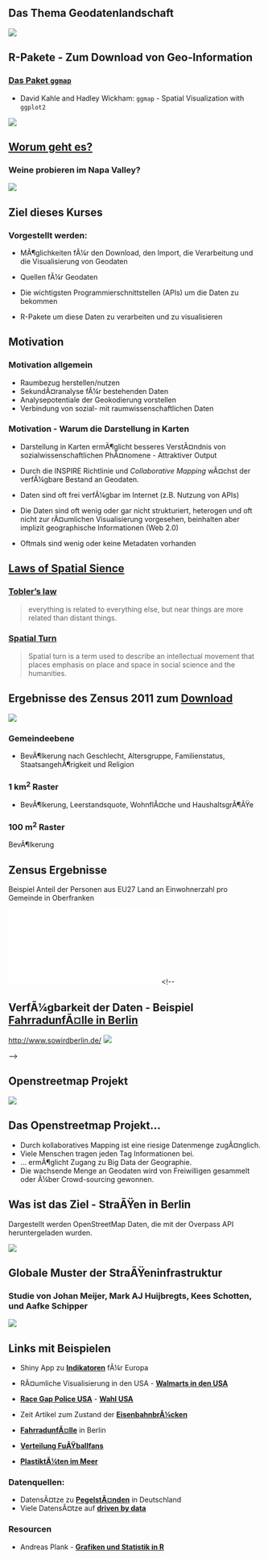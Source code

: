 Das Thema Geodatenlandschaft
----------------------------

<!--
Background Maps - Download via Tile Servers
-->
<!--
## Inhalt dieses Abschnitts


Einerseits die Daten vorstellen, die vorhanden sind

Zensus, IÃ–R Daten

Andererseits neue Entwicklungen in R vorstellen

-->
![](figure/BildRatSWDBericht.png)

R-Pakete - Zum Download von Geo-Information
-------------------------------------------

### [Das Paket `ggmap`](https://sites.google.com/site/davidkahle/ggmap)

-   David Kahle and Hadley Wickham: `ggmap` - Spatial Visualization with
    `ggplot2`

![](figure/Rgeopackages.PNG)

[Worum geht es?](http://blog.revolutionanalytics.com/2012/07/making-beautiful-maps-in-r-with-ggmap.html)
--------------------------------------------------------------------------------------------------------

### Weine probieren im Napa Valley?

![](figure/Wine_nappa.png)

Ziel dieses Kurses
------------------

### Vorgestellt werden:

-   MÃ¶glichkeiten fÃ¼r den Download, den Import, die Verarbeitung und
    die Visualisierung von Geodaten <!--
    Die Daten auf OSM werden unter der Open Database License (ODbL) 1.0 freigegeben. Das ermÃ¶glicht eine Mehrfachverwendung der Daten \citep{schmidt2013extraction}. Die Studie von \cite{barrington2017world} zeigt, dass die DatenqualitÃ¤t von OSM in vielen LÃ¤ndern bereits ausreichend ist, um sie fÃ¼r wissenschaftliche und analytische Zwecke zu nutzen.
    Siehe zum Beispiel das Projekt Simulation of Urban MObility (SUMO) (\citealt{behrisch2011sumo}). Viel mehr Forschung, die in verschiedenen LÃ¤ndern durchgefÃ¼hrt wird, ist unter \cite{wiki:research} aufgefÃ¼hrt.
    -->

-   Quellen fÃ¼r Geodaten

-   Die wichtigsten Programmierschnittstellen (APIs) um die Daten zu
    bekommen

-   R-Pakete um diese Daten zu verarbeiten und zu visualisieren

Motivation
----------

### Motivation allgemein

-   Raumbezug herstellen/nutzen
-   SekundÃ¤ranalyse fÃ¼r bestehenden Daten
-   Analysepotentiale der Geokodierung vorstellen
-   Verbindung von sozial- mit raumwissenschaftlichen Daten

### Motivation - Warum die Darstellung in Karten

-   Darstellung in Karten ermÃ¶glicht besseres VerstÃ¤ndnis von
    sozialwissenschaftlichen PhÃ¤nomene - Attraktiver Output

-   Durch die INSPIRE Richtlinie und *Collaborative Mapping* wÃ¤chst der
    verfÃ¼gbare Bestand an Geodaten.

-   Daten sind oft frei verfÃ¼gbar im Internet (z.B. Nutzung von APIs)
-   Die Daten sind oft wenig oder gar nicht strukturiert, heterogen und
    oft nicht zur rÃ¤umlichen Visualisierung vorgesehen, beinhalten aber
    implizit geographische Informationen (Web 2.0)
-   Oftmals sind wenig oder keine Metadaten vorhanden

[Laws of Spatial Sience](http://de.slideshare.net/rheimann04/big-social-data-the-spatial-turn-in-big-data)
----------------------------------------------------------------------------------------------------------

### [Tobler’s law](https://en.wikipedia.org/wiki/Tobler's_first_law_of_geography)

> everything is related to everything else, but near things are more
> related than distant things.

### [Spatial Turn](https://de.wikipedia.org/wiki/Spatial_turn)

> Spatial turn is a term used to describe an intellectual movement that
> places emphasis on place and space in social science and the
> humanities.

<!--
[Englisches Wikipedia](https://en.wikipedia.org/wiki/Spatial_turn)
-->
<!--

## Regional/geographical differences in the perception of...

- ... measures to promote climatic change
- ... big infrastructure projects



## Nice output - example [Wind Map](http://hint.fm/wind/)

<http://hint.fm/wind/>

<!--
![pic](http://www.flowjustflow.com/wp-content/gallery/hint-fm/high-res-3600.jpg)
-->
<!--
![Wind map USA](figure/windfm.PNG)
-->
<!--
## Availability of data - Example Census Atlas
-->
Ergebnisse des Zensus 2011 zum [**Download**](https://www.zensus2011.de/SharedDocs/Aktuelles/Ergebnisse/DemografischeGrunddaten.html?nn=3065474)
------------------------------------------------------------------------------------------------------------------------------------------------

<!--
## VerfÃ¼gbarkeit von Daten - Beispiel Zensus Atlas

<https://atlas.zensus2011.de/>
-->
![](figure/zensus2011_logo.jpg)

### Gemeindeebene

-   BevÃ¶lkerung nach Geschlecht, Altersgruppe, Familienstatus,
    StaatsangehÃ¶rigkeit und Religion

### 1 km<sup>2</sup> Raster

-   BevÃ¶lkerung, Leerstandsquote, WohnflÃ¤che und HaushaltsgrÃ¶ÃŸe

### 100 m<sup>2</sup> Raster

BevÃ¶lkerung

Zensus Ergebnisse
-----------------

Beispiel Anteil der Personen aus EU27 Land an Einwohnerzahl pro Gemeinde
in Oberfranken

![](figure/KRSBamberg_EWZ.pdf) <!--
## VerfÃ¼gbarkeit der Daten - Beispiel [FahrradunfÃ¤lle in Berlin](http://michael-hoerz.de/maps/berlin-bike/)

<http://www.sowirdberlin.de/>
![](https://asset0.torial.com/system/portfolio_item_images/production/2014/07/21/m5we1vmq6_preview_image_9678.jpg)

-->

<!--
## Heterogener Datenbestand - Beispiel <http://names.mappinglondon.co.uk/>

![](http://mappinglondon.co.uk/wp-content/uploads/2011/11/surnames1.png)
-->
<!--
## Ãœbersicht - [warum R](http://www.edureka.co/)

![](http://d287f0h5fel5hu.cloudfront.net/blog/wp-content/uploads/2013/06/bar-learn-r-img11.png)
-->
<!--
## [R Nutzer rund um die Welt](http://blog.revolutionanalytics.com/)


![](http://revolution-computing.typepad.com/.a/6a010534b1db25970b0191035099d8970c-pi)

## [Wo sind die aktivsten Nutzer?](http://spatial.ly/)

![](http://spatial.ly/wp-content/uploads/2013/06/r_activity.png)
-->
Openstreetmap Projekt
---------------------

![](figure/Buldings_Paris.PNG)

<!--
https://hal.inria.fr/hal-01852585/document
-->
<!--
## [Openstreetmap Daten](https://github.com/Japhilko/OSMshinyApp/)

![](figure/shinyApp.PNG)
-->
Das Openstreetmap Projekt…
--------------------------

-   Durch kollaboratives Mapping ist eine riesige Datenmenge
    zugÃ¤nglich.
-   Viele Menschen tragen jeden Tag Informationen bei.
-   … ermÃ¶glicht Zugang zu Big Data der Geographie.
-   Die wachsende Menge an Geodaten wird von Freiwilligen gesammelt oder
    Ã¼ber Crowd-sourcing gewonnen.

Was ist das Ziel - StraÃŸen in Berlin
-------------------------------------

Dargestellt werden OpenStreetMap Daten, die mit der Overpass API
heruntergeladen wurden.

![](figure/streets_Berlin2.png)

Globale Muster der StraÃŸeninfrastruktur
----------------------------------------

<!--
Global patterns of current and future road infrastructure
-->
### Studie von Johan Meijer, Mark AJ Huijbregts, Kees Schotten, und Aafke Schipper

![](figure/GRIP_globalroads.PNG)

<!--
@article{meijer2018global,
  title={Global patterns of current and future road infrastructure},
  author={Meijer, Johan and Huijbregts, Mark AJ and Schotten, Kees and Schipper, Aafke},
  journal={Environmental Research Letters},
  year={2018},
  publisher={IOP Publishing}
}
-->
Links mit Beispielen
--------------------

-   Shiny App zu
    [**Indikatoren**](https://japhilko.shinyapps.io/Choropleths/) fÃ¼r
    Europa

-   RÃ¤umliche Visualisierung in den USA - [**Walmarts in den
    USA**](https://rpubs.com/Radcliffe/walmart)
-   [**Race Gap Police
    USA**](http://www.nytimes.com/interactive/2014/09/03/us/the-race-gap-in-americas-police-departments.html?_r=0) -
    [**Wahl USA**](http://fivethirtyeight.com/)

-   Zeit Artikel zum Zustand der
    [**EisenbahnbrÃ¼cken**](http://detektor.fm/digital/datenjournalismus-interaktive-karte-zeigt-marode-deutsche-bahn-bruecken)

-   [**FahrradunfÃ¤lle**](http://michael-hoerz.de/maps/berlin-bike/) in
    Berlin

-   [**Verteilung
    FuÃŸballfans**](http://interaktiv.morgenpost.de/beta-fussballkarte/#7/51.258/10.756)

-   [**PlastiktÃ¼ten im
    Meer**](http://news.nationalgeographic.com/news/2014/07/140715-ocean-plastic-debris-trash-pacific-garbage-patch/)

### Datenquellen:

-   DatensÃ¤tze zu
    [**PegelstÃ¤nden**](https://www.pegelonline.wsv.de/gast/start) in
    Deutschland
-   Viele DatensÃ¤tze auf [**driven by
    data**](http://driven-by-data.net/)

### Resourcen

-   Andreas Plank - [**Grafiken und Statistik in
    R**](http://www.chironomidaeproject.com/fileadmin/downloads/Formeln_in_R.pdf)

<!--
## Verschiedene Kartentypen

- [Create and integrate maps in your R workflow with the cartography package](https://rgeomatic.hypotheses.org/842)


- [Das Paket cartography](https://cran.r-project.org/web/packages/cartography/vignettes/cartography.html)



https://nowosad.github.io/post/world-pop-change/

http://development-frontiers.com/tutorials/

https://m.xkcd.com/2048/

-->
